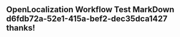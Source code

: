 <properties
ms.topic="hero-topic"
ms.test1="hero-topic"
ms.test2="test"/>


## OpenLocalization Workflow Test MarkDown d6fdb72a-52e1-415a-bef2-dec35dca1427 thanks!



<!--HONumber=Jul16_HO2-->


